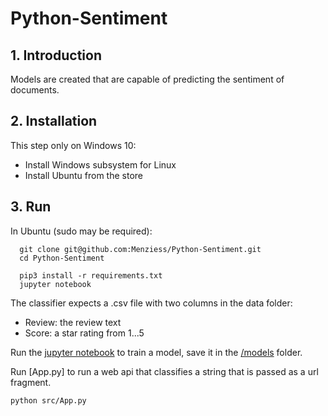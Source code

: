 # Python-Sentiment

## 1. Introduction

Models are created that are capable of predicting the sentiment of documents.

## 2. Installation

This step only on Windows 10:

- Install Windows subsystem for Linux
- Install Ubuntu from the store

## 3. Run

In Ubuntu (sudo may be required):

      git clone git@github.com:Menziess/Python-Sentiment.git
      cd Python-Sentiment

      pip3 install -r requirements.txt
      jupyter notebook

The classifier expects a .csv file with two columns in the data folder:
- Review: the review text
- Score: a star rating from 1...5

Run the [jupyter notebook](src/Tensorflow%20DNNClassifier.ipynb) to train a model, save it in the [/models](src/models/) folder.

Run [App.py] to run a web api that classifies a string that is passed as a url fragment.

```
python src/App.py
```
